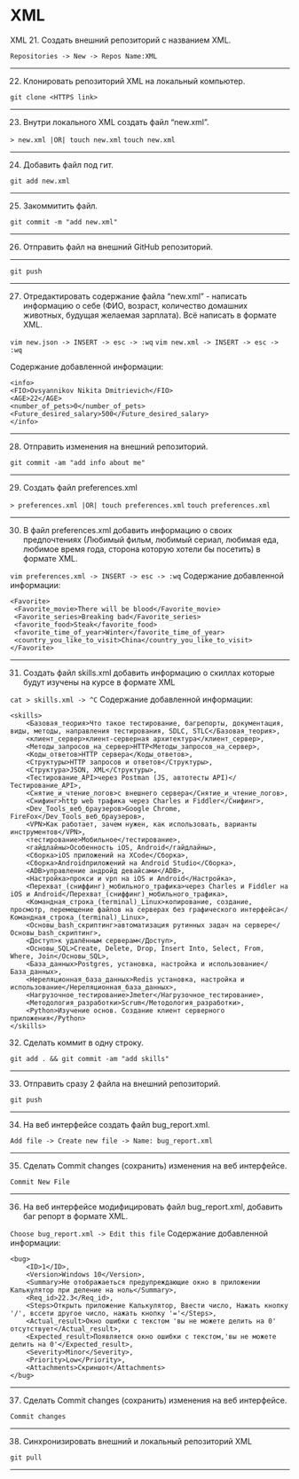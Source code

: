 # XML
XML
 21. Создать внешний репозиторий c названием XML.

 `Repositories -> New -> Repos Name:XML`
 ***
 22. Клонировать репозиторий XML на локальный компьютер.

 `git clone <HTTPS link>`
 ***
 23. Внутри локального XML создать файл “new.xml”.

 `> new.xml |OR| touch new.xml`
 `touch new.xml`
 ***
 24. Добавить файл под гит.

 `git add new.xml`
 ***
 25. Закоммитить файл.

 `git commit -m "add new.xml"`
 ***
 26. Отправить файл на внешний GitHub репозиторий.
 ***
 `git push`
 ***
 27. Отредактировать содержание файла “new.xml” - написать информацию о себе (ФИО, возраст, количество домашних животных, будущая желаемая зарплата). Всё написать в   формате XML.

 `vim new.json -> INSERT -> esc -> :wq`
 `vim new.xml -> INSERT -> esc -> :wq`

 Содержание добавленной информации:
 ```
<info>
 <FIO>Ovsyannikov Nikita Dmitrievich</FIO>
 <AGE>22</AGE>
 <number_of_pets>0</number_of_pets>
 <Future_desired_salary>500</Future_desired_salary>
</info>
```
***
28. Отправить изменения на внешний репозиторий.

`git commit -am "add info about me"`
***
29. Создать файл preferences.xml

`> preferences.xml |OR| touch preferences.xml`
`touch preferences.xml`
***
30. В файл preferences.xml добавить информацию о своих предпочтениях (Любимый фильм, любимый сериал, любимая еда, любимое время года, сторона которую хотели бы посетить) в формате XML.

`vim preferences.xml -> INSERT -> esc -> :wq`
Содержание добавленной информации:
```
<Favorite>
 <Favorite_movie>There will be blood</Favorite_movie>
 <Favorite_series>Breaking bad</Favorite_series>
 <favorite_food>Steak</favorite_food>
 <favorite_time_of_year>Winter</favorite_time_of_year>
 <country_you_like_to_visit>China</country_you_like_to_visit>
</Favorite>
```
***
 31. Создать файл skills.xml добавить информацию о скиллах которые будут изучены на курсе в формате XML 

`cat > skills.xml -> ^C`
Содержание добавленной информации:
```
<skills>
    <Базовая_теория>Что такое тестирование, багрепорты, документация, виды, методы, направления тестирования, SDLC, STLC</Базовая_теория>,
    <клиент_сервер>клиент-серверная архитектура</клиент_сервер>,
    <Методы_запросов_на_сервер>HTTP<Методы_запросов_на_сервер>,
    <Коды_ответов>HTTP сервера</Коды_ответов>,
    <Структуры>HTTP запросов и ответов</Структуры>,
    <Структура>JSON, XML</Структуры>,
    <Тестирование_API>через Postman (JS, автотесты API)</Тестирование_API>,
    <Снятие_и_чтение_логов>c внешнего сервера</Снятие_и_чтение_логов>,
    <Снифинг>http web трафика через Charles и Fiddler</Снифинг>,
    <Dev_Tools_веб_браузеров>Google Chrome, FireFox</Dev_Tools_веб_браузеров>,
    <VPN>Как работает, зачем нужен, как использовать, варианты инструментов</VPN>,
    <тестирование>Мобильное</тестирование>,
    <гайдлайны>Особенность iOS, Android</гайдлайны>,
    <Сборка>iOS приложений на XCode</Сборка>,
    <Сборка>Androidприложений на Android Studio</Сборка>,
    <ADB>управление андройд девайсами</ADB>,
    <Настройка>прокси и vpn на iOS и Android</Настройка>,
    <Перехват_(сниффинг)_мобильного_трафика>через Charles и Fiddler на iOS и Android</Перехват_(сниффинг)_мобильного_трафика>,
    <Командная_строка_(terminal)_Linux>копирование, создание, просмотр, перемещение файлов на серверах без графического интерфейса</Командная_строка_(terminal)_Linux>,
    <Основы_bash_скриптинг>автоматизация рутинных задач на сервере</Основы_bash_скриптинг>,
    <Доступ>к удалённым серверам</Доступ>,
    <Основы_SQL>Create, Delete, Drop, Insert Into, Select, From, Where, Join</Основы_SQL>,
    <База_данных>Postgres, установка, настройка и использование</База_данных>,
    <Нереляционная_база_данных>Redis установка, настройка и использование</Нереляционная_база_данных>,
    <Нагрузочное_тестирование>Jmeter</Нагрузочное_тестирование>,
    <Методология_разработки>Scrum</Методология_разработки>,
    <Python>Изучение основ. Создание клиент серверного приложения</Python>
</skills>
```
 32. Сделать коммит в одну строку. 

 `git add . && git commit -am "add skills"`
 ***
 33. Отправить сразу 2 файла на внешний репозиторий.

 `git push`
 ***
 34. На веб интерфейсе создать файл bug_report.xml.

 `Add file -> Create new file -> Name: bug_report.xml`
 ***
 35. Сделать Commit changes (сохранить) изменения на веб интерфейсе.

 `Commit New File`
 ***
 36. На веб интерфейсе модифицировать файл bug_report.xml, добавить баг репорт в формате XML.

`Choose bug_report.xml -> Edit this file`
Содержание добавленной информации:
```
<bug>
    <ID>1</ID>,
    <Version>Windows 10</Version>,
    <Summary>Не отображаеться предупреждающие окно в приложении Калькулятор при деление на ноль</Summary>,
    <Req_id>22.3</Req_id>,
    <Steps>Открыть приложение Калькулятор, Ввести число, Нажать кнопку '/', вссети другое число, нажать кнопку '='</Steps>,
    <Actual_result>Окно ошибки с текстом 'вы не можете делить на 0' отсутствует</Actual_result>,
    <Expected_result>Появляется окно ошибки с текстом,'вы не можете делить на 0'</Expected_result>,
    <Severity>Minor</Severity>,
    <Priority>Low</Priority>,
    <Attachments>Скриншот</Attachments>
</bug>
```
***
 37. Сделать Commit changes (сохранить) изменения на веб интерфейсе.

`Commit changes`
***
 38. Синхронизировать внешний и локальный репозиторий XML

`git pull`
***

